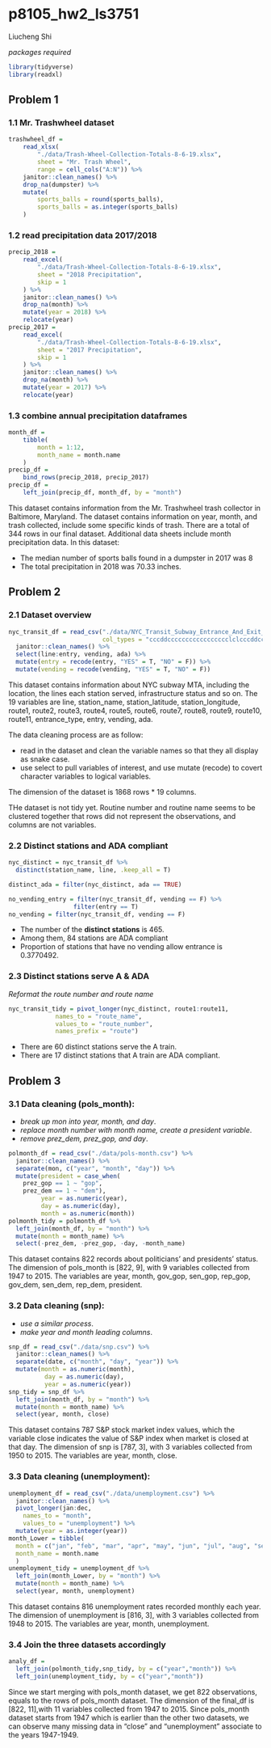p8105\_hw2\_ls3751
================
Liucheng Shi

*packages required*

``` r
library(tidyverse)
library(readxl)
```

## Problem 1

### 1.1 Mr. Trashwheel dataset

``` r
trashwheel_df = 
    read_xlsx(
        "./data/Trash-Wheel-Collection-Totals-8-6-19.xlsx",
        sheet = "Mr. Trash Wheel",
        range = cell_cols("A:N")) %>% 
    janitor::clean_names() %>% 
    drop_na(dumpster) %>% 
    mutate(
        sports_balls = round(sports_balls),
        sports_balls = as.integer(sports_balls)
    )
```

### 1.2 read precipitation data 2017/2018

``` r
precip_2018 = 
    read_excel(
        "./data/Trash-Wheel-Collection-Totals-8-6-19.xlsx",
        sheet = "2018 Precipitation",
        skip = 1
    ) %>% 
    janitor::clean_names() %>% 
    drop_na(month) %>% 
    mutate(year = 2018) %>% 
    relocate(year)
precip_2017 = 
    read_excel(
        "./data/Trash-Wheel-Collection-Totals-8-6-19.xlsx",
        sheet = "2017 Precipitation",
        skip = 1
    ) %>% 
    janitor::clean_names() %>% 
    drop_na(month) %>% 
    mutate(year = 2017) %>% 
    relocate(year)
```

### 1.3 combine annual precipitation dataframes

``` r
month_df = 
    tibble(
        month = 1:12,
        month_name = month.name
    )
precip_df = 
    bind_rows(precip_2018, precip_2017)
precip_df =
    left_join(precip_df, month_df, by = "month")
```

This dataset contains information from the Mr. Trashwheel trash
collector in Baltimore, Maryland. The dataset contains information on
year, month, and trash collected, include some specific kinds of trash.
There are a total of 344 rows in our final dataset. Additional data
sheets include month precipitation data. In this dataset:

  - The median number of sports balls found in a dumpster in 2017 was 8
  - The total precipitation in 2018 was 70.33 inches.

## Problem 2

### 2.1 Dataset overview

``` r
nyc_transit_df = read_csv("./data/NYC_Transit_Subway_Entrance_And_Exit_Data.csv", 
                          col_types = "cccddccccccccccccccccclclcccddcc") %>% 
  janitor::clean_names() %>% 
  select(line:entry, vending, ada) %>% 
  mutate(entry = recode(entry, "YES" = T, "NO" = F)) %>% 
  mutate(vending = recode(vending, "YES" = T, "NO" = F))
```

This dataset contains information about NYC subway MTA, including the
location, the lines each station served, infrastructure status and so
on. The 19 variables are line, station\_name, station\_latitude,
station\_longitude, route1, route2, route3, route4, route5, route6,
route7, route8, route9, route10, route11, entrance\_type, entry,
vending, ada.

The data cleaning process are as follow:

  - read in the dataset and clean the variable names so that they all
    display as snake case.
  - use select to pull variables of interest, and use mutate (recode) to
    covert character variables to logical variables.

The dimension of the dataset is 1868 rows \* 19 columns.

THe dataset is not tidy yet. Routine number and routine name seems to be
clustered together that rows did not represent the observations, and
columns are not variables.

### 2.2 Distinct stations and ADA compliant

``` r
nyc_distinct = nyc_transit_df %>% 
  distinct(station_name, line, .keep_all = T)

distinct_ada = filter(nyc_distinct, ada == TRUE)

no_vending_entry = filter(nyc_transit_df, vending == F) %>%
                  filter(entry == T)
no_vending = filter(nyc_transit_df, vending == F)
```

  - The number of the **distinct stations** is 465.
  - Among them, 84 stations are ADA compliant
  - Proportion of stations that have no vending allow entrance is
    0.3770492.

### 2.3 Distinct stations serve A & ADA

*Reformat the route number and route name*

``` r
nyc_transit_tidy = pivot_longer(nyc_distinct, route1:route11,
             names_to = "route_name",
             values_to = "route_number",
             names_prefix = "route")
```

  - There are 60 distinct stations serve the A train.  
  - There are 17 distinct stations that A train are ADA compliant.

## Problem 3

### 3.1 Data cleaning (pols\_month):

  - *break up mon into year, month, and day*.
  - *replace month number with month name, create a president variable*.
  - *remove prez\_dem, prez\_gop, and day*.

<!-- end list -->

``` r
polmonth_df = read_csv("./data/pols-month.csv") %>% 
  janitor::clean_names() %>% 
  separate(mon, c("year", "month", "day")) %>% 
  mutate(president = case_when(
    prez_gop == 1 ~ "gop",
    prez_dem == 1 ~ "dem"),
         year = as.numeric(year),
         day = as.numeric(day),
         month = as.numeric(month))
polmonth_tidy = polmonth_df %>% 
  left_join(month_df, by = "month") %>% 
  mutate(month = month_name) %>% 
  select(-prez_dem, -prez_gop, -day, -month_name)
```

This dataset contains 822 records about politicians’ and presidents’
status. The dimension of pols\_month is \[822, 9\], with 9 variables
collected from 1947 to 2015. The variables are year, month, gov\_gop,
sen\_gop, rep\_gop, gov\_dem, sen\_dem, rep\_dem, president.

### 3.2 Data cleaning (snp):

  - *use a similar process*.
  - *make year and month leading columns*.

<!-- end list -->

``` r
snp_df = read_csv("./data/snp.csv") %>% 
  janitor::clean_names() %>% 
  separate(date, c("month", "day", "year")) %>% 
  mutate(month = as.numeric(month), 
          day = as.numeric(day), 
          year = as.numeric(year))
snp_tidy = snp_df %>% 
  left_join(month_df, by = "month") %>% 
  mutate(month = month_name) %>% 
  select(year, month, close)
```

This dataset contains 787 S\&P stock market index values, which the
variable close indicates the value of S\&P index when market is closed
at that day. The dimension of snp is \[787, 3\], with 3 variables
collected from 1950 to 2015. The variables are year, month, close.

### 3.3 Data cleaning (unemployment):

``` r
unemployment_df = read_csv("./data/unemployment.csv") %>% 
  janitor::clean_names() %>% 
  pivot_longer(jan:dec,
    names_to = "month",
    values_to = "unemployment") %>% 
  mutate(year = as.integer(year))
month_Lower = tibble(
  month = c("jan", "feb", "mar", "apr", "may", "jun", "jul", "aug", "sep", "oct", "nov", "dec"),
  month_name = month.name
  )
unemployment_tidy = unemployment_df %>% 
  left_join(month_Lower, by = "month") %>% 
  mutate(month = month_name) %>% 
  select(year, month, unemployment)
```

This dataset contains 816 unemployment rates recorded monthly each year.
The dimension of unemployment is \[816, 3\], with 3 variables collected
from 1948 to 2015. The variables are year, month, unemployment.

### 3.4 Join the three datasets accordingly

``` r
analy_df = 
  left_join(polmonth_tidy,snp_tidy, by = c("year","month")) %>% 
  left_join(unemployment_tidy, by = c("year","month"))
```

Since we start merging with pols\_month dataset, we get 822
observations, equals to the rows of pols\_month dataset. The dimension
of the final\_df is \[822, 11\],with 11 variables collected from 1947 to
2015. Since pols\_month dataset starts from 1947 which is earlier than
the other two datasets, we can observe many missing data in “close” and
“unemployment” associate to the years 1947-1949.
